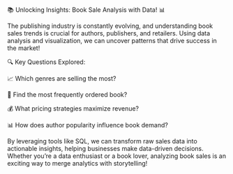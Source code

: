 📚 Unlocking Insights: Book Sale Analysis with Data! 📊

The publishing industry is constantly evolving, and understanding book sales trends is crucial for authors, publishers, and retailers. Using data analysis and visualization, we can uncover patterns that drive success in the market!

🔍 Key Questions Explored:

📈 Which genres are selling the most?

🛒  Find the most frequently ordered book?

💰 What pricing strategies maximize revenue?

📊 How does author popularity influence book demand?

By leveraging tools like SQL, we can transform raw sales data into actionable insights, helping businesses make data-driven decisions. Whether you’re a data enthusiast or a book lover, analyzing book sales is an exciting way to merge analytics with storytelling!


